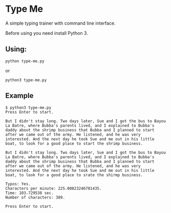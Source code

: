 # Type Me

A simple typing trainer with command line interface.

Before using you need install Python 3.

## Using:

    python type-me.py

or

    python3 type-me.py

## Example

    $ python3 type-me.py
    Press Enter to start.

    But I didn't stay long. Two days later, Sue and I got the bus to Bayou La Batre, where Bubba's parents lived, and I explained to Bubba's daddy about the shrimp business that Bubba and I planned to start after we came out of the army. He listened, and he was very interested. And the next day he took Sue and me out in his little boat, to look for a good place to start the shrimp business.

    But I didn't stay long. Two days later, Sue and I got the bus to Bayou La Batre, where Bubba's parents lived, and I explained to Bubba's daddy about the shrimp business that Bubba and I planned to start after we came out of the army. He listened, and he was very interested. And the next day he took Sue and me out in his little boat, to look for a good place to srate the shirmp business.

    Typos: Yes.
    Characters per minute: 225.00823246701435.
    Time: 103.729538 sec.
    Number of characters: 389.

    Press Enter to start.
